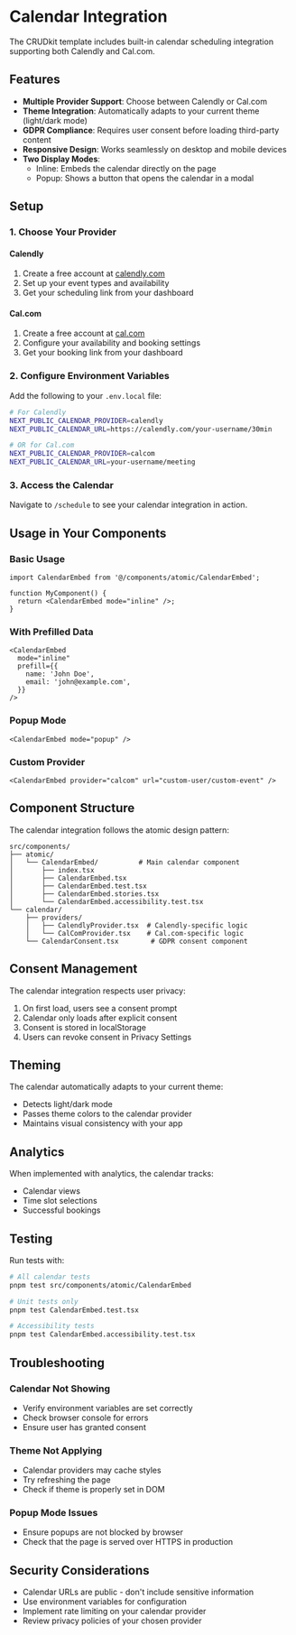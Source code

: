 # Calendar Integration

The CRUDkit template includes built-in calendar scheduling integration supporting both Calendly and Cal.com.

## Features

- **Multiple Provider Support**: Choose between Calendly or Cal.com
- **Theme Integration**: Automatically adapts to your current theme (light/dark mode)
- **GDPR Compliance**: Requires user consent before loading third-party content
- **Responsive Design**: Works seamlessly on desktop and mobile devices
- **Two Display Modes**:
  - Inline: Embeds the calendar directly on the page
  - Popup: Shows a button that opens the calendar in a modal

## Setup

### 1. Choose Your Provider

#### Calendly

1. Create a free account at [calendly.com](https://calendly.com)
2. Set up your event types and availability
3. Get your scheduling link from your dashboard

#### Cal.com

1. Create a free account at [cal.com](https://cal.com)
2. Configure your availability and booking settings
3. Get your booking link from your dashboard

### 2. Configure Environment Variables

Add the following to your `.env.local` file:

```bash
# For Calendly
NEXT_PUBLIC_CALENDAR_PROVIDER=calendly
NEXT_PUBLIC_CALENDAR_URL=https://calendly.com/your-username/30min

# OR for Cal.com
NEXT_PUBLIC_CALENDAR_PROVIDER=calcom
NEXT_PUBLIC_CALENDAR_URL=your-username/meeting
```

### 3. Access the Calendar

Navigate to `/schedule` to see your calendar integration in action.

## Usage in Your Components

### Basic Usage

```tsx
import CalendarEmbed from '@/components/atomic/CalendarEmbed';

function MyComponent() {
  return <CalendarEmbed mode="inline" />;
}
```

### With Prefilled Data

```tsx
<CalendarEmbed
  mode="inline"
  prefill={{
    name: 'John Doe',
    email: 'john@example.com',
  }}
/>
```

### Popup Mode

```tsx
<CalendarEmbed mode="popup" />
```

### Custom Provider

```tsx
<CalendarEmbed provider="calcom" url="custom-user/custom-event" />
```

## Component Structure

The calendar integration follows the atomic design pattern:

```
src/components/
├── atomic/
│   └── CalendarEmbed/          # Main calendar component
│       ├── index.tsx
│       ├── CalendarEmbed.tsx
│       ├── CalendarEmbed.test.tsx
│       ├── CalendarEmbed.stories.tsx
│       └── CalendarEmbed.accessibility.test.tsx
└── calendar/
    ├── providers/
    │   ├── CalendlyProvider.tsx  # Calendly-specific logic
    │   └── CalComProvider.tsx    # Cal.com-specific logic
    └── CalendarConsent.tsx        # GDPR consent component
```

## Consent Management

The calendar integration respects user privacy:

1. On first load, users see a consent prompt
2. Calendar only loads after explicit consent
3. Consent is stored in localStorage
4. Users can revoke consent in Privacy Settings

## Theming

The calendar automatically adapts to your current theme:

- Detects light/dark mode
- Passes theme colors to the calendar provider
- Maintains visual consistency with your app

## Analytics

When implemented with analytics, the calendar tracks:

- Calendar views
- Time slot selections
- Successful bookings

## Testing

Run tests with:

```bash
# All calendar tests
pnpm test src/components/atomic/CalendarEmbed

# Unit tests only
pnpm test CalendarEmbed.test.tsx

# Accessibility tests
pnpm test CalendarEmbed.accessibility.test.tsx
```

## Troubleshooting

### Calendar Not Showing

- Verify environment variables are set correctly
- Check browser console for errors
- Ensure user has granted consent

### Theme Not Applying

- Calendar providers may cache styles
- Try refreshing the page
- Check if theme is properly set in DOM

### Popup Mode Issues

- Ensure popups are not blocked by browser
- Check that the page is served over HTTPS in production

## Security Considerations

- Calendar URLs are public - don't include sensitive information
- Use environment variables for configuration
- Implement rate limiting on your calendar provider
- Review privacy policies of your chosen provider
